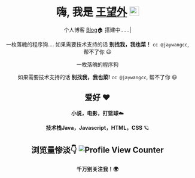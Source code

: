 
<div align="center">
  
<h1>嗨, 我是 <a href="http://www.jaywangcc.com">王望外</a> <img src="https://media.giphy.com/media/hvRJCLFzcasrR4ia7z/giphy.gif" width="25px"> </h1>
  
个人博客 [Blog](http://www.jaywangcc.com)🏠  搭建中......| 

一枚落魄的程序狗....
如果需要技术支持的话 **别找我，我也菜！**  `cc @jaywangcc`, 帮不了你 😃

一枚落魄的程序狗

如果需要技术支持的话 **别找我，我也菜!**  `cc @jaywangcc`, 帮不了你 😃

## 爱好 ❤️ 

**小说，电影，打篮球**☁️

**技术栈Java，Javascript，HTML，CSS** 🪐

## 浏览量惨淡👇 ![Profile View Counter](https://komarev.com/ghpvc/?username=jaywangcc)

#### 千万别关注我！🌍
  
</div>

